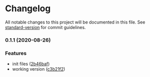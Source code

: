 # Changelog

All notable changes to this project will be documented in this file. See [standard-version](https://github.com/conventional-changelog/standard-version) for commit guidelines.

### 0.1.1 (2020-08-26)

### Features

- init files ([2b46baf](https://github.com/AdamNT/currency-calculator/commit/2b46bafb85f56ed8c87223c0c39db812f274675e))
- working version ([c3b21f2](https://github.com/AdamNT/currency-calculator/commit/c3b21f20b98f7884ee8a83337da5f87f29916d56))
